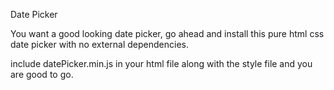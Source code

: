 Date Picker

You want a good looking date picker, go ahead and install this pure html css date picker with no external dependencies.

include datePicker.min.js in your html file along with the style file and you are good to go.

